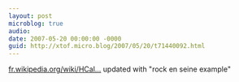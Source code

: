 ```yaml
---
layout: post
microblog: true
audio: 
date: 2007-05-20 00:00:00 -0000
guid: http://xtof.micro.blog/2007/05/20/t71440092.html
---
```

[fr.wikipedia.org/wiki/HCal...](http://fr.wikipedia.org/wiki/HCalendar) updated with "rock en seine example"
